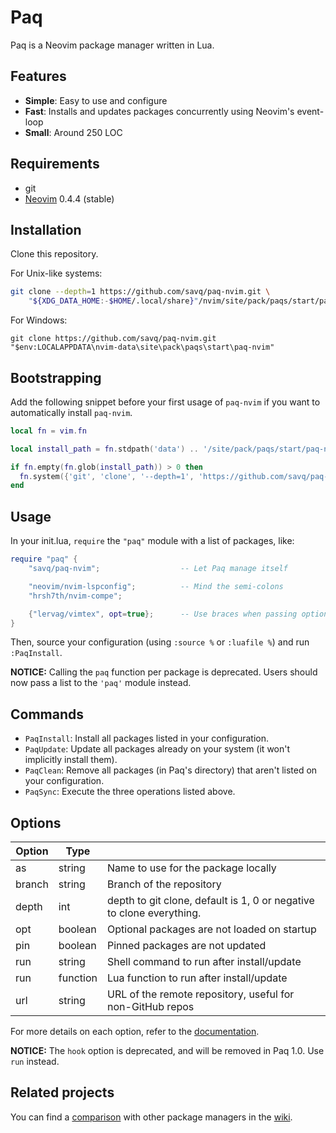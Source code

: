 # Paq

Paq is a Neovim package manager written in Lua.


## Features

- __Simple__: Easy to use and configure
- __Fast__:   Installs and updates packages concurrently using Neovim's event-loop
- __Small__:  Around 250 LOC


## Requirements

- git
- [Neovim](https://github.com/neovim/neovim) 0.4.4 (stable)


## Installation

Clone this repository.

For Unix-like systems:

```sh
git clone --depth=1 https://github.com/savq/paq-nvim.git \
    "${XDG_DATA_HOME:-$HOME/.local/share}"/nvim/site/pack/paqs/start/paq-nvim
```

For Windows:
```
git clone https://github.com/savq/paq-nvim.git "$env:LOCALAPPDATA\nvim-data\site\pack\paqs\start\paq-nvim"
```

## Bootstrapping 

Add the following snippet before your first usage of `paq-nvim` if you want to automatically
install `paq-nvim`.

```lua
local fn = vim.fn

local install_path = fn.stdpath('data') .. '/site/pack/paqs/start/paq-nvim'

if fn.empty(fn.glob(install_path)) > 0 then
  fn.system({'git', 'clone', '--depth=1', 'https://github.com/savq/paq-nvim.git', install_path})
end
```

## Usage

In your init.lua, `require` the `"paq"` module with a list of packages, like:

```lua
require "paq" {
    "savq/paq-nvim";                  -- Let Paq manage itself

    "neovim/nvim-lspconfig";          -- Mind the semi-colons
    "hrsh7th/nvim-compe";

    {"lervag/vimtex", opt=true};      -- Use braces when passing options
}
```

Then, source your configuration (using `:source %` or `:luafile %`) and run `:PaqInstall`.


**NOTICE:**
Calling the `paq` function per package is deprecated. Users should now pass a list to the `'paq'` module instead.


## Commands

- `PaqInstall`: Install all packages listed in your configuration.
- `PaqUpdate`: Update all packages already on your system (it won't implicitly install them).
- `PaqClean`: Remove all packages (in Paq's directory) that aren't listed on your configuration.
- `PaqSync`: Execute the three operations listed above.


## Options

| Option | Type     |                                                              |
| ------ | -------- | ------------------------------------------------------------ |
| as     | string   | Name to use for the package locally                          |
| branch | string   | Branch of the repository                                     |
| depth  | int      | depth to git clone, default is 1, 0 or negative to clone everything. |
| opt    | boolean  | Optional packages are not loaded on startup                  |
| pin    | boolean  | Pinned packages are not updated                              |
| run    | string   | Shell command to run after install/update                    |
| run    | function | Lua function to run after install/update                     |
| url    | string   | URL of the remote repository, useful for non-GitHub repos    |

For more details on each option, refer to the
[documentation](https://github.com/savq/paq-nvim/tree/master/doc/paq-nvim.txt).

**NOTICE:**
The `hook` option is deprecated, and will be removed in Paq 1.0. Use `run` instead.


## Related projects

You can find a [comparison](https://github.com/savq/paq-nvim/wiki/Comparisons)
with other package managers in the [wiki](https://github.com/savq/paq-nvim/wiki).
